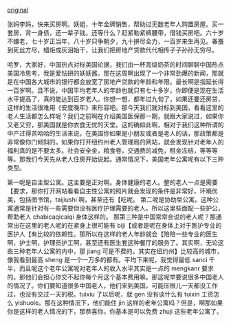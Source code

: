 [original](https://youtu.be/OKk362YH7CU)

张妈李妈，快来买房啊。妖姐，十年金牌销售，帮助过无数老年人购置房屋。买一套房，背一身债，还一辈子钱。还等什么？赶紧勒紧裤腰带，借钱买房吧。六十岁不嫌老，七十岁正当年，八十岁只争朝夕，九十拼尽全力，一百岁来生再见。春蚕到死丝方尽，蜡炬成灰泪始干，让我们把房地产贷款代代相传子子孙孙无穷尽。

<!--
Госпожа Чжан, госпожа Ли, скорее покупайте дом. Девушка Яо, 10 лет успешной работы в продажах, помогла бесчисленному количеству пожилых людей купить дома. Купите дом, утоните в долгах, возвращайте долги всю жизнь. Чего вы ждете? Скорее затягивайте пояса, берите кредит и покупайте дом. 60 лет? Еще не такие уж и старые. 70 лет? В самом расцвете сил. 80 лет? Нужно дорожить каждой минутой. 90 лет? Берегите силы. 100 лет? В следующей жизни увидимся. "Нить шелкопряда обрывается только с его смертью; слёзы воска на свече высыхают лишь после того, как свеча сгорит." Возьмем кредит на дом и из поколения в поколение будем бесконечно передавать его сыновьям и внукам.

妈 [ma] обращение к женщинам по имени, title for older women
姐 [jie] обращение к девушкам по имени, title for young women
金牌 [jinpai] золотая медаль
销售 [xiaoshou] продажи, sales
无数 [wushu] бесчетный, бесконечный, countless, great number
购置 [gouzhi] приобретать, purchase
背一身债 [beiyishenzhai] быть по уши в долгах, deep in debt
辈 [bei] поколение, generation
一辈子 [yibeizi] всю жизнь, the whole life
赶紧 [ganjin] срочно, faster
勒紧裤腰带 [leijinkuyaodai] затянуть пояса, tighten belts
嫌 [xian] ощущать, подозревать, perceive, suspect
正当年 [zhengdangnian] в рассвете лет, best years
只争朝夕 [zhizhengzhaoxi] дорожить каждой минутой, value every second
拼尽 [pinjin] собрать без остатка, collect every last piece
来生 [laisheng] следующая жизнь, next life
春蚕到死丝方尽，蜡炬成灰泪始干 [chunsandaosisifangchilajuzhenghuileikaigan] нить шелкопряда обрывается только с его смертью; слёзы воска на свече высыхают лишь после того, как свеча сгорит
房贷 [fangdai] ипотека, mortgage
贷款 [daikuan] кредит, loan
相传 [xiangchuan] передать, inherit
代代 [daidai] из поколения в поколение
无穷尽 [wuqiongjin] неисчерпаемый, inexhaustible
子子孙孙 [zizisunsun] сыновья и внуки, потомство
-->

哈罗，大家好，中国热点对标美国论据，我们由一杯高级奶茶的时间聊聊中国热点美国冷思考，我是爱钻研的妖妖酱。那在这周啊出现了一个非常劲爆的新闻，那就是在中国各大城市的银行都会放宽了房地产贷款的年龄和年限。最长啊是指延长得一百岁啊。且不说，中国平均老年人的年龄也就只有七十多岁。你即便是现在生活水平提高了，真的能达到百岁老人。你想一想，都年过九旬了，如果还要还房贷，这样的生活很难用《安度晚年》来形容吧。那今天我们就对标到美国，看看这里的老人生活都怎么样呢？我们之前啊在介绍美国医保那一期，就跟大家说过，如果你又老又穷，那美国就是你衣食无忧的天堂。这的确如此啊，相对于我们这种所谓的中产过得苦哈哈的生活来说，在美国你如果是小朋友或者是老人的话，那政策都是非常像你门倾斜的。如果你打开纽约州老人管理局的网站，就会发现针对老年人的福利真的是不要太多。社会安全金，粮食卷，交通费的减免，租金冻结，等等等等。那我们今天先从老人住房开始说起。通常情况下，美国老年公寓呢有以下三种类型。

<!--
Халоу, всем привет, обсуждание разницы между Китаем и Америкой. Сегодня за чашечкой превосходного молочного чая с холодным умом поразмышляем о Китае и Америке. Я Яояоцзян и я люблю размышлять на холодную голову. На этой неделе вышла одна очень необычная новость, в общем в каждом мегаполисе Китая банки могут продлить возраст и срок выпалаты для кредитов на недвижимость. Самый длинный будет длиться 100 лет. Не говоря о том, что средний возраст пожилого человека составляет более 70 лет, и даже если ваш уровень жизни вырастет и вы сможете дожить до 100 лет, то вы подумайте, уже за 90 лет, но все еще нужно платить ипотеку, для такой жизни сложно будет использовать описание "спокойная жизнь". Сегодня сравним эту ситуацию с Америкой и посмотрим как живут здешние пожилые люди. Ранее, когда мы говорили о медицинском страховании в Америке, также говорили о том, что если вы старый и бедный, то Америка для вас это рай, в котором вам не придется беспкоиться об одежде и еде. В действительности, что касается нами упомянутых трудных жизнях среднего класса, в Америке если вы ребенок или старик, законы будут очень на вашей стороне. Если вы зайдете на сайт Нью-Йоркского департамента по делам престарелых, то обнаружите, что вообще не сильно заостряется внимание на благосостоянии престарелых. Социальные выплаты, отсрочка арендных плат, льготные проезды, и многое тому подобное. Сегодня мы сперва начнем разговор о проживании престарелых. Обычно, в Америке есть 3 категории квартир у престарелых.

冷思考 [lengsikao] размышлять на холодную голову, think with cold mind
钻研 [zuanyan] глубоко изучать, thoroughly learn
劲爆 [jinbao] захватывающий, необычная, thrilling
放宽 [fangkuan] облегчить, расширить, loosen
房地产贷款 [fangdichandaikuan] налог на недвижимость, property tax
年限 [nianyan] срок, period
即便 [jibian] даже если, even if
安度晚年 [anduwannian] спокойная старость, peaceful old age
形容 [xingrong] описание, description
医疗保险 [yiliaobaoxian] медицинская страховка, health insurance
衣食无忧 [yishiwuyou] не беспокоиться о пище и одежде, do not worry for food and clothing
的确 [dique] действительный, по факту, definitely, in fact
如此 [ruci] такой, таков, like this, of this type
的确如此 [diqueruci] действительно, in fact
所谓 [suowei] вышеупомянутый, beforementioned
苦哈哈 [kuhaha] мучиться, from the last forces
过得 [guode] поживать, go on with life
相对于 x [xiangduiyu] относительно x, relative to x
倾斜 [qingxie] наклоняться, incline
管理局 [guanliju] регулирующее отделение, управление, бюро по вопросам, министерство дел/по делам, administration, department for x
针对 x [zhendui] заострить внимание на x, draw attention to x, amphasize x
福利 [fuli] благосостояние, well-being
交通费 [jiaotong] оплата проезда, transportation fee
减免 [jianmian] льготы, benefits
冻结 [dongjie] заморозка, приостановка, отсрочка, freeze, suspension
公寓 [gongyu] квартира, apartment
公寓楼 [gongyulou] многоквартирный дом, block of flats
-->

第一呢是自主型公寓。这主要是正对啊。身体健康的老人。整的老人一点是需要【要求，那你打开网站看看自主性公寓的照片就会发现的条件是非常好，环境优美，包括图书馆，taijiushi 啊，甚至还有【吃呢。
第二呢是协助型公寓。这种公寓通常是针对有一些需要但没有医疗护理需要的老人。所以这里些面配一些护公，帮助老人 chabicaqicaiqi 身体这样的。
那第三种是中国常常会说的老人呢？那通常出在这里的老人呢的在紧身上很可能有 biji【或者是呢在身体上对于医护专业的医护人【有比较的依赖性。那所以在这样的老人年龄就会【陪陪一些专业的医生啊，护士啊，护理员护工啊，甚至还有医生套这种餐厅的服务了。其实啊，无论这些三种老年人公寓的内中，那 jiang 可是不费的。其实在纽约州】比较高的城市，像我看到最高 sheng 是一个一万多的都有。平均下来呢，我觉得最低 sanci 千半，而且呢这个老年公寓呢对老年人的收入水平其实是一点的 mengkanr 要求的。那他们会担心你交不起你每个月这个基本费用嘛。那这呢举要说很多中国老人的情况了。你们要知道很多中国老人，他们来到美国，可能压根儿一天都没工作过，也没有交过一天的税。tuixiu 了以后呢，就 gen 没有谈什么有 tuixin 工资怎么 yishuole。那在这种情况下，他们能住 jin 这样的老年公寓吗？但是，啊那如果你是这样的老人情况的下，那恭喜你。你基本是可以免费 zhuji 这些老年公寓了。
